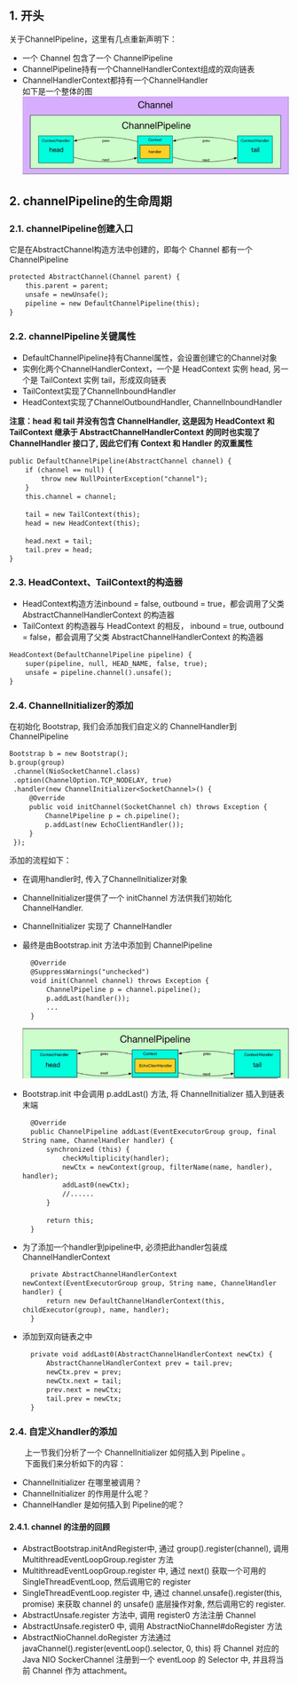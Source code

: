 ## 1. 开头
关于ChannelPipeline，这里有几点重新声明下：
* 一个 Channel 包含了一个 ChannelPipeline
* ChannelPipeline持有一个ChannelHandlerContext组成的双向链表
* ChannelHandlerContext都持有一个ChannelHandler  
如下是一个整体的图
![](channelpipeline整体图.png)  


## 2. channelPipeline的生命周期
### 2.1. channelPipeline创建入口
它是在AbstractChannel构造方法中创建的，即每个 Channel 都有一个 ChannelPipeline
```
protected AbstractChannel(Channel parent) {
    this.parent = parent;
    unsafe = newUnsafe();
    pipeline = new DefaultChannelPipeline(this);
}
```

### 2.2. channelPipeline关键属性
* DefaultChannelPipeline持有Channel属性，会设置创建它的Channel对象
* 实例化两个ChannelHandlerContext，一个是 HeadContext 实例 head, 另一个是 TailContext 实例 tail，形成双向链表
* TailContext实现了ChannelInboundHandler
* HeadContext实现了ChannelOutboundHandler, ChannelInboundHandler  

**注意：head 和 tail 并没有包含 ChannelHandler, 这是因为 HeadContext 和 TailContext 继承于 AbstractChannelHandlerContext 的同时也实现了 ChannelHandler 接口了, 因此它们有 Context 和 Handler 的双重属性**
```
public DefaultChannelPipeline(AbstractChannel channel) {
    if (channel == null) {
        throw new NullPointerException("channel");
    }
    this.channel = channel;

    tail = new TailContext(this);
    head = new HeadContext(this);

    head.next = tail;
    tail.prev = head;
}
```   

### 2.3. HeadContext、TailContext的构造器  
* HeadContext构造方法inbound = false, outbound = true，都会调用了父类 AbstractChannelHandlerContext 的构造器
* TailContext 的构造器与 HeadContext 的相反， inbound = true, outbound = false，都会调用了父类 AbstractChannelHandlerContext 的构造器
```
HeadContext(DefaultChannelPipeline pipeline) {
    super(pipeline, null, HEAD_NAME, false, true);
    unsafe = pipeline.channel().unsafe();
}
```


### 2.4. ChannelInitializer的添加    
在初始化 Bootstrap, 我们会添加我们自定义的 ChannelHandler到ChannelPipeline
```
Bootstrap b = new Bootstrap();
b.group(group)
 .channel(NioSocketChannel.class)
 .option(ChannelOption.TCP_NODELAY, true)
 .handler(new ChannelInitializer<SocketChannel>() {
     @Override
     public void initChannel(SocketChannel ch) throws Exception {
         ChannelPipeline p = ch.pipeline();
         p.addLast(new EchoClientHandler());
     }
 });
```
添加的流程如下：
* 在调用handler时, 传入了ChannelInitializer对象
* ChannelInitializer提供了一个 initChannel 方法供我们初始化 ChannelHandler.
* ChannelInitializer 实现了 ChannelHandler
* 最终是由Bootstrap.init 方法中添加到 ChannelPipeline
  ```
    @Override
    @SuppressWarnings("unchecked")
    void init(Channel channel) throws Exception {
        ChannelPipeline p = channel.pipeline();
        p.addLast(handler());
        ...
    }
  ```  
  ![](channelpipeline添加hander.png)

* Bootstrap.init 中会调用 p.addLast() 方法, 将 ChannelInitializer 插入到链表末端
  ```
    @Override
    public ChannelPipeline addLast(EventExecutorGroup group, final String name, ChannelHandler handler) {
        synchronized (this) {
            checkMultiplicity(handler);
            newCtx = newContext(group, filterName(name, handler), handler);
            addLast0(newCtx);
            //......
        }

        return this;
    }
  ```
* 为了添加一个handler到pipeline中, 必须把此handler包装成ChannelHandlerContext
  ```
    private AbstractChannelHandlerContext newContext(EventExecutorGroup group, String name, ChannelHandler handler) {
        return new DefaultChannelHandlerContext(this, childExecutor(group), name, handler);
    }
  ```
* 添加到双向链表之中
  ```
    private void addLast0(AbstractChannelHandlerContext newCtx) {
        AbstractChannelHandlerContext prev = tail.prev;
        newCtx.prev = prev;
        newCtx.next = tail;
        prev.next = newCtx;
        tail.prev = newCtx;
    }
  ```

### 2.4. 自定义handler的添加  
&emsp;&emsp;上一节我们分析了一个 ChannelInitializer 如何插入到 Pipeline 。  
&emsp;&emsp;下面我们来分析如下的内容：  
* ChannelInitializer 在哪里被调用？
* ChannelInitializer 的作用是什么呢？
* ChannelHandler 是如何插入到 Pipeline的呢？  

#### 2.4.1. channel 的注册的回顾

* AbstractBootstrap.initAndRegister中, 通过 group().register(channel), 调用 MultithreadEventLoopGroup.register 方法
* MultithreadEventLoopGroup.register 中, 通过 next() 获取一个可用的 SingleThreadEventLoop, 然后调用它的 register
* SingleThreadEventLoop.register 中, 通过 channel.unsafe().register(this, promise) 来获取 channel 的 unsafe() 底层操作对象, 然后调用它的 register.
* AbstractUnsafe.register 方法中, 调用 register0 方法注册 Channel
* AbstractUnsafe.register0 中, 调用 AbstractNioChannel#doRegister 方法
* AbstractNioChannel.doRegister 方法通过 javaChannel().register(eventLoop().selector, 0, this) 将 Channel 对应的 Java NIO SockerChannel 注册到一个 eventLoop 的 Selector 中, 并且将当前 Channel 作为 attachment。